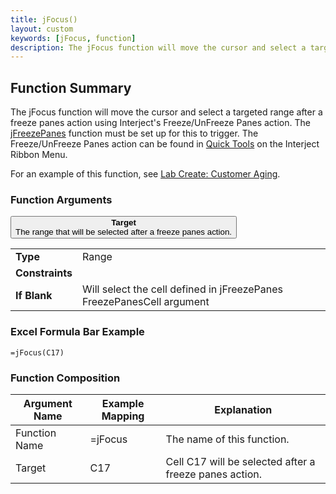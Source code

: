 ```yaml
---
title: jFocus()
layout: custom
keywords: [jFocus, function]
description: The jFocus function will move the cursor and select a targeted range after a freeze panes action using Interject's Freeze/UnFreeze Panes action.
---
```


##  Function Summary
The jFocus function will move the cursor and select a targeted range after a freeze panes action using Interject's Freeze/UnFreeze Panes action. The [jFreezePanes](/wIndex/jFreezePanes.html) function must be set up for this to trigger. The Freeze/UnFreeze Panes action can be found in [Quick Tools](/wGetStarted/Interject-Ribbon-Menu-Items.html#quick-tools) on the Interject Ribbon Menu.

For an example of this function, see [Lab Create: Customer Aging](/wGetStarted/L-Create-CustomerAging.html).

###  Function Arguments

<button class="collapsible-parameter">**Target**<br>The range that will be selected after a freeze panes action.</button>
<div markdown="1" class="panel-parameter">
<table>
  <tbody>
    <tr>
		<td class="pph"><b>Type</b></td>
		<td>Range</td>
    </tr>
    <tr>
		<td class="pph"><b>Constraints</b></td>
		<td></td>
    </tr>
    <tr>
		<td class="pph"><b>If Blank</b></td>
		<td>Will select the cell defined in jFreezePanes FreezePanesCell argument</td>
    </tr>
  </tbody>
</table>
</div>


###  Excel Formula Bar Example

```Excel
=jFocus(C17)
```



###  Function Composition

| Argument Name  |  Example Mapping  |  Explanation   |  
|------|------|------|
|  Function Name  |  =jFocus  |  The name of this function.  |  
|  Target  |  C17  |  Cell C17 will be selected after a freeze panes action.  |  
